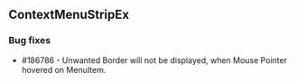 ## ContextMenuStripEx

### Bug fixes

* \#186786 - Unwanted Border will not be displayed, when Mouse Pointer hovered on MenuItem.

